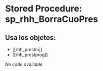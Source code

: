 # Stored Procedure: sp_rhh_BorraCuoPres

## Usa los objetos:
- [[rhh_prestm]]
- [[rhh_prestprog]]

*No code available.*
